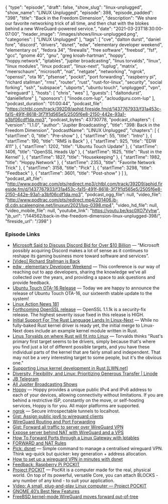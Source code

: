 {
  "type": "episode",
  "draft": false,
  "show_slug": "linux-unplugged",
  "show_name": "LINUX Unplugged",
  "episode": 398,
  "episode_padded": "398",
  "title": "Back in the Freedom Dimension",
  "description": "We share our favorite networking trick of all time, and then chat with the blokes behind a new WireGuard-powered service.",
  "date": "2021-03-23T18:30:00-07:00",
  "header_image": "/images/shows/linux-unplugged.png",
  "categories": [
    "LINUX Unplugged"
  ],
  "tags": [
    "cve",
    "dalton durst",
    "daniel fore",
    "discord",
    "drivers",
    "dsnet",
    "edw",
    "elementary developer weekend",
    "elementary os",
    "fedora 34",
    "firewalls",
    "free software",
    "freebsd",
    "fsf",
    "gcc",
    "gnome 40",
    "gnu",
    "greg kroah-hartman",
    "hoppy",
    "hoppy.network",
    "iptables",
    "jupiter broadcasting",
    "linus torvalds",
    "linux",
    "linux modules",
    "linux podcast",
    "linux-next",
    "luplug",
    "matrix",
    "meerschaum",
    "microsoft",
    "nat",
    "netgate",
    "networking",
    "ngrok",
    "openssl",
    "ota 16",
    "pfsense",
    "pockit",
    "port forwarding",
    "raspberry pi",
    "richard stallman",
    "rms",
    "router",
    "rust",
    "rust-for-linux",
    "security",
    "social forking",
    "ssh",
    "subspace",
    "ubports",
    "ubuntu touch",
    "unplugged",
    "vpn",
    "wireguard"
  ],
  "hosts": [
    "chris",
    "wes"
  ],
  "guests": [
    "daltondurst",
    "daniellefore"
  ],
  "sponsors": [
    "linode.com-lup",
    "acloudguru.com-lup"
  ],
  "podcast_duration": "01:00:44",
  "podcast_file": "https://chtbl.com/track/392D9/aphid.fireside.fm/d/1437767933/f31a453c-fa15-491f-8618-3f71f1d565e5/2505f6e8-2150-442e-93a1-a3bf06cdf1da.mp3",
  "podcast_bytes": 43730778,
  "podcast_chapters": {
    "version": "1.1.0",
    "author": "Jupiter Broadcasting",
    "title": "398: Back in the Freedom Dimension",
    "podcastName": "LINUX Unplugged",
    "chapters": [
      {
        "startTime": 0,
        "title": "Pre-show"
      },
      {
        "startTime": 55,
        "title": "Intro"
      },
      {
        "startTime": 190,
        "title": "RMS is Back"
      },
      {
        "startTime": 925,
        "title": "EDW 411"
      },
      {
        "startTime": 1202,
        "title": "Ubuntu Touch Update"
      },
      {
        "startTime": 1406,
        "title": "OpenSSL Heads Up"
      },
      {
        "startTime": 1625,
        "title": "Rust in the Kernel"
      },
      {
        "startTime": 1827,
        "title": "Housekeeping"
      },
      {
        "startTime": 1982,
        "title": "Hoppy.Network"
      },
      {
        "startTime": 2353,
        "title": "Favorite Network Trick"
      },
      {
        "startTime": 3158,
        "title": "Pick"
      },
      {
        "startTime": 3298,
        "title": "Feedback"
      },
      {
        "startTime": 3601,
        "title": "Post-show"
      }
    ]
  },
  "podcast_alt_file": "http://www.podtrac.com/pts/redirect.mp3/chtbl.com/track/392D9/aphid.fireside.fm/d/1437767933/f31a453c-fa15-491f-8618-3f71f1d565e5/2505f6e8-2150-442e-93a1-a3bf06cdf1da.mp3",
  "podcast_ogg_file": null,
  "video_file": "http://www.podtrac.com/pts/redirect.mp4/201406.jb-dl.cdn.scaleengine.net/linuxun/2021/lup-0398.mp4",
  "video_hd_file": null,
  "video_mobile_file": null,
  "youtube_link": "https://youtu.be/ksc0XO7Vyhw",
  "jb_url": "/144562/back-in-the-freedom-dimension-linux-unplugged-398/",
  "fireside_url": "/398"
}


### Episode Links

  * [Microsoft Said to Discuss Discord Bid for Over $10 Billion](https://www.bloomberg.com/news/articles/2021-03-23/microsoft-said-to-be-in-talks-to-buy-discord-for-more-than-10b "Microsoft Said to Discuss Discord Bid for Over $10 Billion") — “Microsoft possibly acquiring Discord makes a lot of sense as it continues to reshape its gaming business more toward software and services”.
  * [[Video] Richard Stallman is Back](https://streamable.com/nzthxn "\[Video\] Richard Stallman is Back")
  * [edw · elementary Developer Weekend](https://edw.elementary.io/ "edw · elementary Developer Weekend") — This conference is our way of reaching out to app developers, sharing the knowledge we’ve all collected over the years, and providing a space to ask questions and provide feedback.
  * [Ubuntu Touch OTA-16 Release](https://ubports.com/blog/ubport-blogs-news-1/post/ubuntu-touch-ota-16-release-3744 "Ubuntu Touch OTA-16 Release") — Today we are happy to announce the release of Ubuntu Touch OTA-16, our sixteenth stable update to the system!
  * [Linux Action News 181](https://linuxactionnews.com/181 "Linux Action News 181")
  * [Forthcoming OpenSSL release](https://mta.openssl.org/pipermail/openssl-announce/2021-March/000196.html "Forthcoming OpenSSL release") — OpenSSL 1.1.1k is a security-fix release. The highest severity issue fixed in this release is HIGH.
  * [Initial Support For The Rust Language Lands In Linux-Next](https://www.phoronix.com/scan.php?page=news_item&px=Rust-Hits-Linux-Next "Initial Support For The Rust Language Lands In Linux-Next") — While no fully-baked Rust kernel driver is ready yet, the initial merge to Linux-Next does include an example kernel module written in Rust.
  * [Linus Torvalds on where Rust will fit into Linux](https://www.zdnet.com/google-amp/article/linus-torvalds-on-where-rust-will-fit-into-linux/ "Linus Torvalds on where Rust will fit into Linux") — Torvalds thinks "Rust's primary first target seems to be drivers, simply because that's where you find just a lot of different possible targets, and you have these individual parts of the kernel that are fairly small and independent. That may not be a very interesting target to some people, but it's the obvious one."
  * [Supporting Linux kernel development in Rust [LWN.net]](https://lwn.net/Articles/829858/ "Supporting Linux kernel development in Rust \[LWN.net\]")
  * [Diversity, Flexibility, and Linux: Prioritizing Generous Transfer | Linode](https://www.linode.com/blog/networking/diversity-flexibility-and-linux-prioritizing-generous-transfer/ "Diversity, Flexibility, and Linux: Prioritizing Generous Transfer | Linode")
  * [JB Telegram](http://jupiterbroadcasting.com/telegram "JB Telegram")
  * [All Jupiter Broadcasting Shows](https://feed.jupiter.zone/allshows "All Jupiter Broadcasting Shows")
  * [Hoppy](https://hoppy.network/ "Hoppy") — Hoppy provides a unique public IPv4 and IPv6 address to each of your devices, allowing connectivity without limitations. If you are behind a restrictive ISP, constantly on the move, or self-hosting services, Hoppy is for you. All major platforms are supported.
  * [ngrok](https://ngrok.com/ "ngrok") — Secure introspectable tunnels to localhost.
  * [Gist: Assign public ipv6 to wireguard clients](https://gist.github.com/MartinBrugnara/cb0cd5b53a55861d92ecba77c80ba729 "Gist: Assign public ipv6 to wireguard clients")
  * [WireGuard Routing and Port Forwarding](https://kaspars.net/blog/wireguard-routing "WireGuard Routing and Port Forwarding")
  * [Gist: Forward all traffic to server over WireGuard VPN](https://gist.github.com/nealfennimore/92d571db63404e7ddfba660646ceaf0d "Gist: Forward all traffic to server over WireGuard VPN")
  * [Expose server behind NAT with WireGuard and a VPS](https://golb.hplar.ch/2019/01/expose-server-vpn.html "Expose server behind NAT with WireGuard and a VPS")
  * [How To Forward Ports through a Linux Gateway with Iptables](https://www.digitalocean.com/community/tutorials/how-to-forward-ports-through-a-linux-gateway-with-iptables "How To Forward Ports through a Linux Gateway with Iptables")
  * [FORWARD and NAT Rules](https://web.mit.edu/rhel-doc/4/RH-DOCS/rhel-sg-en-4/s1-firewall-ipt-fwd.html "FORWARD and NAT Rules")
  * [Pick: dsnet](https://github.com/naggie/dsnet/ "Pick: dsnet") — Simple command to manage a centralised wireguard VPN. Think wg-quick but quicker: key generation + address allocation.
  * [How to set up a wireguard VPN in minutes with dsnet](https://callanbryant.co.uk/blog/how-to-set-up-a-wireguard-vpn-in-minutes-with-dsnet/#dsnet "How to set up a wireguard VPN in minutes with dsnet")
  * [Feedback: Raspberry Pi POCKIT](https://slexy.org/view/s21J7VZwuH "Feedback: Raspberry Pi POCKIT")
  * [Project POCKIT](https://pockit.ai/ "Project POCKIT") — PocKit is a computer made for the real, physical world. On top of its powerful, versatile Core, you can attach BLOCKS - any number of any kind - to suit your application.
  * [Video: A small, plug-and-play Linux computer — Project POCKIT](https://www.youtube.com/watch?v=L1Ui-y8ajJ0 "Video: A small, plug-and-play Linux computer — Project POCKIT")
  * [GNOME 40’s Best New Features](https://www.omgubuntu.co.uk/2021/03/gnome-40-new-features "GNOME 40’s Best New Features")
  * [FreeBSD kernel-mode WireGuard moves forward out-of-tree](https://arstechnica.com/gadgets/2021/03/freebsd-kernel-mode-wireguard-moves-forward-out-of-tree/ "FreeBSD kernel-mode WireGuard moves forward out-of-tree")


